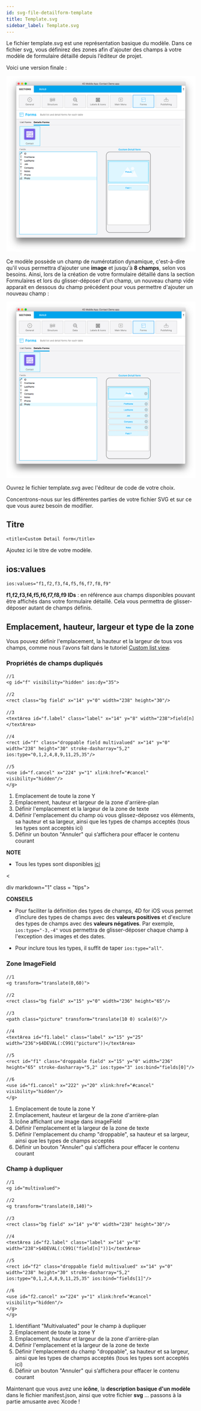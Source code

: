 ```yaml
---
id: svg-file-detailform-template
title: Template.svg
sidebar_label: Template.svg
---
```

Le fichier template.svg est une représentation basique du modèle. Dans ce fichier svg, vous définirez des zones afin d'ajouter des champs à votre modèle de formulaire détaillé depuis l’éditeur de projet.

Voici une version finale :

![Template svg file](assets/custom-detailform/detailform-template-svg-file.png)

Ce modèle possède un champ de numérotation dynamique, c'est-à-dire qu'il vous permettra d’ajouter une **image** et jusqu'à **8 champs**, selon vos besoins. Ainsi, lors de la création de votre formulaire détaillé dans la section Formulaires et lors du glisser-déposer d'un champ, un nouveau champ vide apparait en dessous du champ précédent pour vous permettre d'ajouter un nouveau champ :

![Template svg file](assets/custom-detailform/detailform-dynamic-field-number.png)

Ouvrez le fichier template.svg avec l'éditeur de code de votre choix.

Concentrons-nous sur les différentes parties de votre fichier SVG et sur ce que vous aurez besoin de modifier.

## Titre

    <title>Custom Detail form</title>
    

Ajoutez ici le titre de votre modèle.

## ios:values

    ios:values="f1,f2,f3,f4,f5,f6,f7,f8,f9"
    

**f1,f2,f3,f4,f5,f6,f7,f8,f9 IDs** : en référence aux champs disponibles pouvant être affichés dans votre formulaire détaillé. Cela vous permettra de glisser-déposer autant de champs définis.

## Emplacement, hauteur, largeur et type de la zone

Vous pouvez définir l'emplacement, la hauteur et la largeur de tous vos champs, comme nous l'avons fait dans le tutoriel [Custom list view](creating-listform.html).

### Propriétés de champs dupliqués

    //1
    <g id="f" visibility="hidden" ios:dy="35">
    
    //2
    <rect class="bg field" x="14" y="0" width="238" height="30"/>
    
    //3
    <textArea id="f.label" class="label" x="14" y="8" width="238">field[n]</textArea>
    
    //4
    <rect id="f" class="droppable field multivalued" x="14" y="0" width="238" height="30" stroke-dasharray="5,2" ios:type="0,1,2,4,8,9,11,25,35"/>
    
    //5
    <use id="f.cancel" x="224" y="1" xlink:href="#cancel" visibility="hidden"/>
    </g>
    

1. Emplacement de toute la zone Y
2. Emplacement, hauteur et largeur de la zone d'arrière-plan
3. Définir l'emplacement et la largeur de la zone de texte 
4. Définir l'emplacement du champ où vous glissez-déposez vos éléments, sa hauteur et sa largeur, ainsi que les types de champs acceptés (tous les types sont acceptés ici)
5. Définir un bouton "Annuler" qui s’affichera pour effacer le contenu courant<div class = "tips"> 

**NOTE**

* Tous les types sont disponibles [ici](http://doc.4d.com/4Dv17/4D/17/Field-and-Variable-Types.302-3729410.en.html)</div> 

<

div markdown="1" class = "tips">

**CONSEILS**

* Pour faciliter la définition des types de champs, 4D for iOS vous permet d’inclure des types de champs avec des **valeurs positives** et d'exclure des types de champs avec des **valeurs négatives**. Par exemple, ```ios:type="-3,-4"``` vous permettra de glisser-déposer chaque champ à l'exception des images et des dates.

* Pour inclure tous les types, il suffit de taper ```ios:type="all"```.

</div>

### Zone ImageField 

    //1
    <g transform="translate(0,60)">
    
    //2
    <rect class="bg field" x="15" y="0" width="236" height="65"/>
    
    //3
    <path class="picture" transform="translate(10 0) scale(6)"/>
    
    //4
    <textArea id="f1.label" class="label" x="15" y="25" width="236">$4DEVAL(:C991("picture"))</textArea>
    
    //5
    <rect id="f1" class="droppable field" x="15" y="0" width="236" height="65" stroke-dasharray="5,2" ios:type="3" ios:bind="fields[0]"/>
    
    //6
    <use id="f1.cancel" x="222" y="20" xlink:href="#cancel" visibility="hidden"/>
    </g>
    

1. Emplacement de toute la zone Y
2. Emplacement, hauteur et largeur de la zone d'arrière-plan
3. Icône affichant une image dans imageField
4. Définir l'emplacement et la largeur de la zone de texte 
5. Définir l'emplacement du champ "droppable", sa hauteur et sa largeur, ainsi que les types de champs acceptés 
6. Définir un bouton "Annuler" qui s’affichera pour effacer le contenu courant

### Champ à dupliquer

    //1
    <g id="multivalued">
    
    //2
    <g transform="translate(0,140)">
    
    //3
    <rect class="bg field" x="14" y="0" width="238" height="30"/>
    
    //4
    <textArea id="f2.label" class="label" x="14" y="8" width="238">$4DEVAL(:C991("field[n]"))1</textArea>
    
    //5
    <rect id="f2" class="droppable field multivalued" x="14" y="0" width="238" height="30" stroke-dasharray="5,2" ios:type="0,1,2,4,8,9,11,25,35" ios:bind="fields[1]"/>
    
    //6
    <use id="f2.cancel" x="224" y="1" xlink:href="#cancel" visibility="hidden"/>
    </g>
    </g>
    

1. Identifiant "Multivaluated" pour le champ à dupliquer
2. Emplacement de toute la zone Y
3. Emplacement, hauteur et largeur de la zone d'arrière-plan
4. Définir l'emplacement et la largeur de la zone de texte 
5. Définir l'emplacement du champ "droppable", sa hauteur et sa largeur, ainsi que les types de champs acceptés (tous les types sont acceptés ici)
6. Définir un bouton "Annuler" qui s’affichera pour effacer le contenu courant

Maintenant que vous avez une **icône**, la **description basique d'un modèle** dans le fichier manifest.json, ainsi que votre fichier **svg** ... passons à la partie amusante avec Xcode !